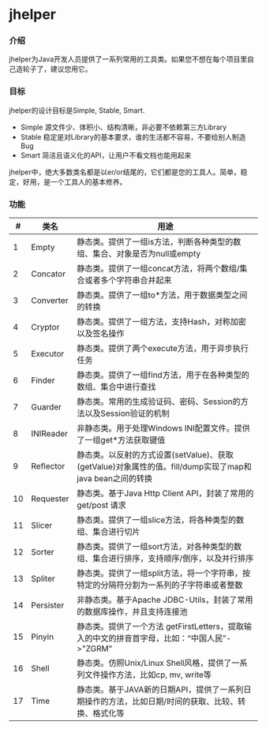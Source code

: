 # jhelper

### 介绍
jhelper为Java开发人员提供了一系列常用的工具类。如果您不想在每个项目里自己造轮子了，建议您用它。

### 目标
jhelper的设计目标是Simple, Stable, Smart.
- Simple 源文件少、体积小、结构清晰，非必要不依赖第三方Library
- Stable 稳定是对Library的基本要求，谁的生活都不容易，不要给别人制造Bug
- Smart  简洁且语义化的API，让用户不看文档也能用起来

jhelper中，绝大多数类名都是以er/or结尾的，它们都是您的工具人。简单，稳定，好用，是一个工具人的基本修养。

### 功能
| # | 类名      | 用途                                                                                          |
|---|-----------|---------                                                                                         |
| 1 | Empty     | 静态类。提供了一组is方法，判断各种类型的数组、集合、对象是否为null或empty                                          |
| 2 | Concator  | 静态类。提供了一组concat方法，将两个数组/集合或者多个字符串合并起来                                           |
| 3 | Converter | 静态类。提供了一组to*方法，用于数据类型之间的转换                                                            |
| 4 | Cryptor   | 静态类。提供了一组方法，支持Hash，对称加密以及签名操作                                                                      |
| 5 | Executor  | 静态类。提供了两个execute方法，用于异步执行任务                                                              |
| 6 | Finder    | 静态类。提供了一组find方法，用于在各种类型的数组、集合中进行查找                                               |
| 7 | Guarder   | 静态类。常用的生成验证码、密码、Session的方法以及Session验证的机制                                            |
| 8 | INIReader | 非静态类。用于处理Windows INI配置文件。提供了一组get*方法获取键值                                      |
| 9 | Reflector | 静态类。以反射的方式设置(setValue)、获取(getValue)对象属性的值。fill/dump实现了map和java bean之间的转换        |
| 10| Requester | 静态类。基于Java Http Client API，封装了常用的get/post 请求                                                 |
| 11| Slicer    | 静态类。提供了一组slice方法，将各种类型的数组、集合进行切片                                                   |
| 12| Sorter    | 静态类。提供了一组sort方法，对各种类型的数组、集合进行排序，支持顺序/倒序，以及并行排序                         |
| 13| Spliter   | 静态类。提供了一组split方法，将一个字符串，按特定的分隔符分割为一系列的子字符串或者整数                         |
| 14| Persister | 非静态类。基于Apache JDBC-Utils，封装了常用的数据库操作，并且支持连接池                                        |
| 15| Pinyin    | 静态类。提供了一个方法 getFirstLetters，提取输入的中文的拼音首字母，比如：“中国人民”->"ZGRM"                  |
| 16| Shell     | 静态类。仿照Unix/Linux Shell风格，提供了一系列文件操作方法，比如cp, mv, write等                              |
| 17| Time      | 静态类。基于JAVA新的日期API，提供了一系列日期操作的方法，比如日期/时间的获取、比较、转换、格式化等               |


